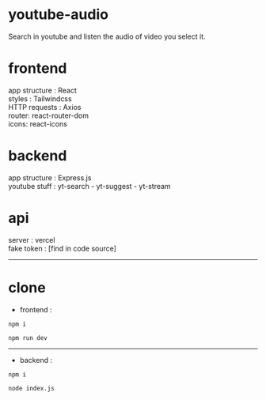# youtube-audio
Search in youtube and listen the audio of video you select it.

# frontend
app structure : React <br/>
styles : Tailwindcss <br/>
HTTP requests : Axios <br/>
router: react-router-dom <br/>
icons: react-icons

# backend
app structure : Express.js <br/>
youtube stuff : yt-search - yt-suggest - yt-stream <br/>

# api
server : vercel <br/>
fake token : [find in code source] <br/>

--------------------------------------
# clone

- frontend :
```
npm i
```
```
npm run dev
```
---
- backend :
```
npm i
```
```
node index.js
```
